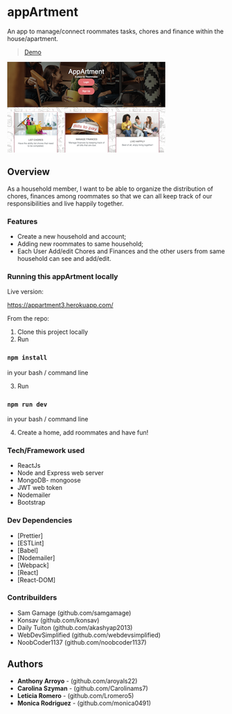 # appArtment

An app to manage/connect roommates tasks, chores and finance within the house/apartment.

> [Demo](https://appartment3.herokuapp.com/)

<img src="https://github.com/Carolinams7/appArtment/raw/master/client/public/images/appArtmentpic.png"/>

## Overview

As a household member, I want to be able to organize the distribution of chores, finances among roommates so that we can all keep track of our responsibilities and live happily together.

### Features

- Create a new household and account;
- Adding new roommates to same household;
- Each User Add/edit Chores and Finances and the other users from same household can see and add/edit.

### Running this appArtment locally

Live version:

https://appartment3.herokuapp.com/

From the repo:

1. Clone this project locally
2. Run

### `npm install`

in your bash / command line

3. Run

### `npm run dev`

in your bash / command line

4. Create a home, add roommates and have fun!

### Tech/Framework used

- ReactJs
- Node and Express web server
- MongoDB- mongoose
- JWT web token
- Nodemailer
- Bootstrap

### Dev Dependencies

- [Prettier]
- [ESTLint]
- [Babel]
- [Nodemailer]
- [Webpack]
- [React]
- [React-DOM]

### Contribuilders

- Sam Gamage (github.com/samgamage)
- Konsav (github.com/konsav)
- Daily Tuiton (github.com/akashyap2013)
- WebDevSimplified (github.com/webdevsimplified)
- NoobCoder1137 (github.com/noobcoder1137)

## Authors

- **Anthony Arroyo** - (github.com/aroyals22)
- **Carolina Szyman** - (github.com/Carolinams7)
- **Leticia Romero** - (github.com/Lromero5)
- **Monica Rodriguez** - (github.com/monica0491)
